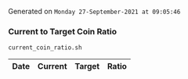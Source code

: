Generated on `Monday 27-September-2021 at 09:05:46`

### Current to Target Coin Ratio
`current_coin_ratio.sh`

Date|Current|Target|Ratio
---|---|---|---
